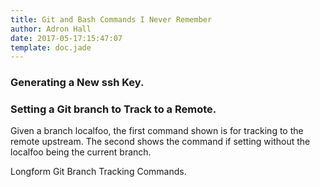 ```yaml
---
title: Git and Bash Commands I Never Remember
author: Adron Hall
date: 2017-05-17:15:47:07
template: doc.jade
---
```

### Generating a New ssh Key.

<script src="https://gist.github.com/Adron/9a6955d88ee9f14a5c388638291f1704.js"></script>

### Setting a Git branch to Track to a Remote.

Given a branch localfoo, the first command shown is for tracking to the remote upstream. The second shows the command if setting without the localfoo being the current branch.

<script src="https://gist.github.com/Adron/025d88548527d107c272e836ab9e0cc6.js"></script>

Longform Git Branch Tracking Commands.

<script src="https://gist.github.com/Adron/d9c6fc041f01f1b298bbea9793de3bb3.js"></script>